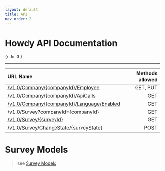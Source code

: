 ```yaml
---
layout: default
title: API
nav_order: 2
---
```


# Howdy API Documentation
{: .fs-9 }

---

| URL Name  | Methods allowed   |
|:--|--:|
|[/v1.0/Company/{companyId}/Employee](./Documentation/company-employee.md)|GET, PUT|
|[/v1.0/Company/{companyId}/ApiCalls](./Documentation/company-apiCalls.md)| GET|
|[/v1.0/Company/{companyId}/Language/Enabled](./Documentation/companyi-language-enabled.md)| GET|
|[/v1.0/Survey?companyId={companyId}](./Documentation/survey.md)|GET|
|[/v1.0/Survey/{surveyId}](./Documentation/survey-surveyId.md)|GET|
|[/v1.0/Survey/ChangeState/{surveyState}](./Documentation/survey-changestate.md)| POST|

# Survey Models
> see [Survey Models](./Documentation/survey-interface.md)